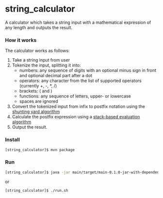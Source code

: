 # string_calculator
A calculator which takes a string input with a mathematical expression of any length and outputs the result.

### How it works

The calculator works as follows:
1. Take a string input from user
2. Tokenize the input, splitting it into:
    * numbers: any sequence of digits with an optional minus sign in front and optional decimal part after a dot
    * operators: any character from the list of supported operators (currently +, -, *, /)
    * brackets: ( and )
    * functions: any sequence of letters, upper- or lowercase
    * spaces are ignored
3. Convert the tokenized input from infix to postfix notation using the [shunting yard algorithm](https://en.wikipedia.org/wiki/Shunting-yard_algorithm)
4. Calculate the postfix expression using a [stack-based evaluation algorithm](https://en.wikipedia.org/wiki/Reverse_Polish_notation#Postfix_evaluation_algorithm)
5. Output the result.

### Install

```bash
[string_calculator]$ mvn package
```

### Run

```bash
[string_calculator]$ java -jar main/target/main-0.1.0-jar-with-dependencies.jar
```
or
```bash
[string_calculator]$ ./run.sh
```